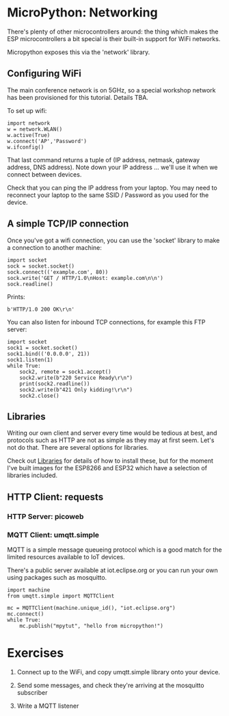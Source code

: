 # MicroPython: Networking

There's plenty of other microcontrollers around: the thing which makes the ESP microcontrollers
a bit special is their built-in support for WiFi networks.

Micropython exposes this via the 'network' library.

## Configuring WiFi

The main conference network is on 5GHz, so a special workshop network has been provisioned 
for this tutorial.  Details TBA.

To set up wifi:

    import network
    w = network.WLAN()
    w.active(True)
    w.connect('AP','Password')
    w.ifconfig()

That last command returns a tuple of (IP address, netmask, gateway address, DNS address).
Note down your IP address ... we'll use it when we connect between devices.

Check that you can ping the IP address from your laptop.  You may need to reconnect your
laptop to the same SSID / Password as you used for the device.

## A simple TCP/IP connection

Once you've got a wifi connection, you can use the 'socket' library to make a connection
to another machine:

    import socket
    sock = socket.socket()
    sock.connect(('example.com', 80))
    sock.write('GET / HTTP/1.0\nHost: example.com\n\n')
    sock.readline()

Prints:

    b'HTTP/1.0 200 OK\r\n'

You can also listen for inbound TCP connections, for example this FTP server:

    import socket
    sock1 = socket.socket()
    sock1.bind(('0.0.0.0', 21))
    sock1.listen(1)
    while True:
        sock2, remote = sock1.accept()
        sock2.write(b"220 Service Ready\r\n")
        print(sock2.readline())
        sock2.write(b"421 Only kidding!\r\n")
        sock2.close()

## Libraries

Writing our own client and server every time would be tedious at best,
and protocols such as HTTP are not as simple as they may at first seem.
Let's not do that.  There are several options for libraries.

Check out [Libraries](libraries.html) for details of how to install these,
but for the moment I've built images for the ESP8266 and ESP32 which
have a selection of libraries included.

## HTTP Client: requests


### HTTP Server: picoweb

### MQTT Client: umqtt.simple

MQTT is a simple message queueing protocol which is a good match for the limited
resources available to IoT devices.

There's a public server available at iot.eclipse.org or you can run your own using
packages such as mosquitto.

    import machine
    from umqtt.simple import MQTTClient

    mc = MQTTClient(machine.unique_id(), "iot.eclipse.org")
    mc.connect()
    while True:
        mc.publish("mpytut", "hello from micropython!")

# Exercises

1. Connect up to the WiFi, and copy umqtt.simple library onto your device.

2. Send some messages, and check they're arriving at the mosquitto subscriber

3. Write a MQTT listener 
